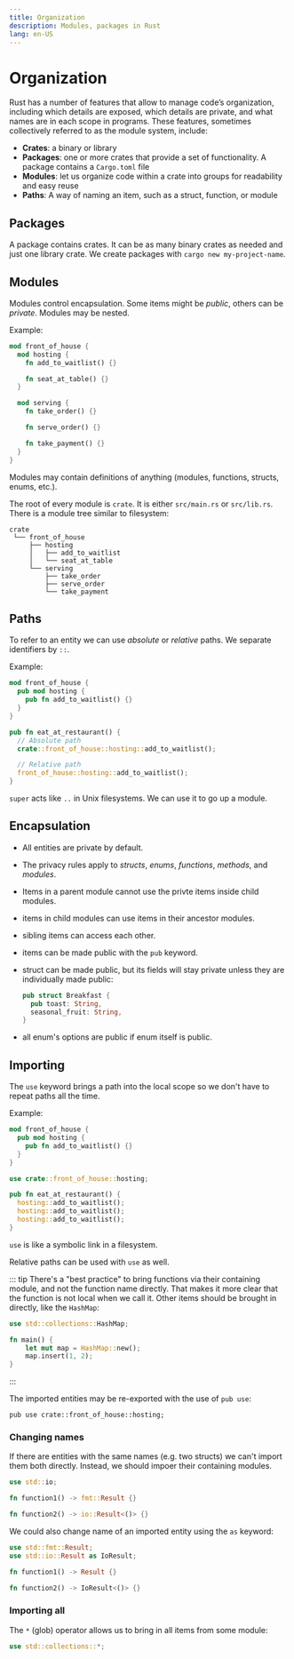 ```yaml
---
title: Organization
description: Modules, packages in Rust
lang: en-US
---
```


# Organization

Rust has a number of features that allow to manage code’s organization,
including which details are exposed, which details are private, and what names
are in each scope in programs. These features, sometimes collectively referred
to as the module system, include:

- **Crates**: a binary or library
- **Packages**: one or more crates that provide a set of functionality. A
  package contains a `Cargo.toml` file
- **Modules**: let us organize code within a crate into groups for readability
  and easy reuse
- **Paths**: A way of naming an item, such as a struct, function, or module

## Packages

A package contains crates. It can be as many binary crates as needed and just
one library crate.
We create packages with `cargo new my-project-name`.

## Modules

Modules control encapsulation. Some items might be *public*, others can be
*private*. Modules may be nested.

Example:

```rust
mod front_of_house {
  mod hosting {
    fn add_to_waitlist() {}

    fn seat_at_table() {}
  }

  mod serving {
    fn take_order() {}

    fn serve_order() {}

    fn take_payment() {}
  }
}
```

Modules may contain definitions of anything (modules, functions, structs, enums,
etc.).

The root of every module is `crate`. It is either `src/main.rs` or `src/lib.rs`.
There is a module tree similar to filesystem:

```
crate
 └── front_of_house
     ├── hosting
     │   ├── add_to_waitlist
     │   └── seat_at_table
     └── serving
         ├── take_order
         ├── serve_order
         └── take_payment
```

## Paths

To refer to an entity we can use *absolute* or *relative* paths.
We separate identifiers by `::`.

Example:

```rust
mod front_of_house {
  pub mod hosting {
    pub fn add_to_waitlist() {}
  }
}

pub fn eat_at_restaurant() {
  // Absolute path
  crate::front_of_house::hosting::add_to_waitlist();

  // Relative path
  front_of_house::hosting::add_to_waitlist();
}
```

`super` acts like `..` in Unix filesystems. We can use it to go up a module.

## Encapsulation

- All entities are private by default.
- The privacy rules apply to *structs*, *enums*, *functions*, *methods*, and
  *modules*.
- Items in a parent module cannot use the privte items inside child modules.
- items in child modules can use items in their ancestor modules.
- sibling items can access each other.
- items can be made public with the `pub` keyword.
- struct can be made public, but its fields will stay private unless they are
  individually made public:

  ```rust
  pub struct Breakfast {
    pub toast: String,
    seasonal_fruit: String,
  }
  ```

- all enum's options are public if enum itself is public.

## Importing

The `use` keyword brings a path into the local scope so we don't have to repeat
paths all the time.

Example:

```rust
mod front_of_house {
  pub mod hosting {
    pub fn add_to_waitlist() {}
  }
}

use crate::front_of_house::hosting;

pub fn eat_at_restaurant() {
  hosting::add_to_waitlist();
  hosting::add_to_waitlist();
  hosting::add_to_waitlist();
}
```

`use` is like a symbolic link in a filesystem.

Relative paths can be used with `use` as well.

::: tip 
There's a "best practice" to bring functions via their containing
module, and not the function name directly. That makes it more clear that the
function is not local when we call it. Other items should be brought in
directly, like the `HashMap`:

```rust
use std::collections::HashMap;

fn main() {
    let mut map = HashMap::new();
    map.insert(1, 2);
}
```
:::

The imported entities may be re-exported with the use of `pub use`:

```
pub use crate::front_of_house::hosting;
```

### Changing names

If there are entities with the same names (e.g. two structs) we can't import
them both directly. Instead, we should impoer their containing modules.

```rust
use std::io;

fn function1() -> fmt::Result {}

fn function2() -> io::Result<()> {}
```

We could also change name of an imported entity using the `as` keyword:

```rust
use std::fmt::Result;
use std::io::Result as IoResult;

fn function1() -> Result {}

fn function2() -> IoResult<()> {}
```

### Importing all

The `*` (glob) operator allows us to bring in all items from some module:

```rust
use std::collections::*;
```